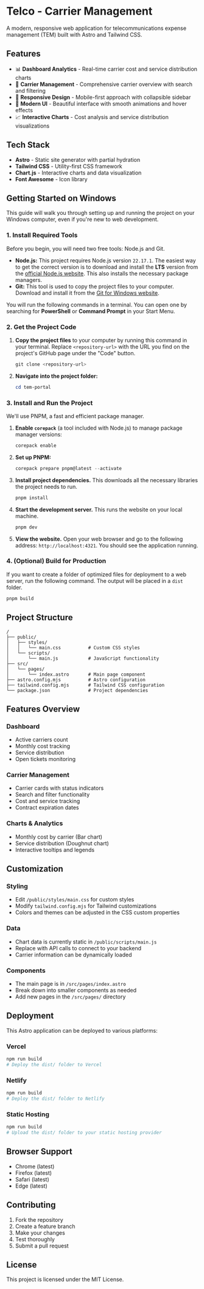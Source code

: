 # Telco - Carrier Management

A modern, responsive web application for telecommunications expense management (TEM) built with Astro and Tailwind CSS.

## Features

- 📊 **Dashboard Analytics** - Real-time carrier cost and service distribution charts
- 🏢 **Carrier Management** - Comprehensive carrier overview with search and filtering
- 📱 **Responsive Design** - Mobile-first approach with collapsible sidebar
- 🎨 **Modern UI** - Beautiful interface with smooth animations and hover effects
- 📈 **Interactive Charts** - Cost analysis and service distribution visualizations

## Tech Stack

- **Astro** - Static site generator with partial hydration
- **Tailwind CSS** - Utility-first CSS framework
- **Chart.js** - Interactive charts and data visualization
- **Font Awesome** - Icon library

## Getting Started on Windows

This guide will walk you through setting up and running the project on your Windows computer, even if you're new to web development.

### 1. Install Required Tools

Before you begin, you will need two free tools: Node.js and Git.

*   **Node.js:** This project requires Node.js version `22.17.1`. The easiest way to get the correct version is to download and install the **LTS** version from the [official Node.js website](https://nodejs.org/en/download). This also installs the necessary package managers.
*   **Git:** This tool is used to copy the project files to your computer. Download and install it from the [Git for Windows website](https://git-scm.com/download/win).

You will run the following commands in a terminal. You can open one by searching for **PowerShell** or **Command Prompt** in your Start Menu.

### 2. Get the Project Code

1.  **Copy the project files** to your computer by running this command in your terminal. Replace `<repository-url>` with the URL you find on the project's GitHub page under the "Code" button.
    ```powershell
    git clone <repository-url>
    ```

2.  **Navigate into the project folder:**
    ```powershell
    cd tem-portal
    ```

### 3. Install and Run the Project

We'll use PNPM, a fast and efficient package manager.

1.  **Enable `corepack`** (a tool included with Node.js) to manage package manager versions:
    ```powershell
    corepack enable
    ```

2.  **Set up PNPM:**
    ```powershell
    corepack prepare pnpm@latest --activate
    ```

3.  **Install project dependencies.** This downloads all the necessary libraries the project needs to run.
    ```powershell
    pnpm install
    ```

4.  **Start the development server.** This runs the website on your local machine.
    ```powershell
    pnpm dev
    ```

5.  **View the website.** Open your web browser and go to the following address: `http://localhost:4321`. You should see the application running.

### 4. (Optional) Build for Production

If you want to create a folder of optimized files for deployment to a web server, run the following command. The output will be placed in a `dist` folder.

```powershell
pnpm build
```

## Project Structure

```
/
├── public/
│   ├── styles/
│   │   └── main.css          # Custom CSS styles
│   └── scripts/
│       └── main.js           # JavaScript functionality
├── src/
│   └── pages/
│       └── index.astro       # Main page component
├── astro.config.mjs          # Astro configuration
├── tailwind.config.mjs       # Tailwind CSS configuration
└── package.json              # Project dependencies
```

## Features Overview

### Dashboard
- Active carriers count
- Monthly cost tracking
- Service distribution
- Open tickets monitoring

### Carrier Management
- Carrier cards with status indicators
- Search and filter functionality
- Cost and service tracking
- Contract expiration dates

### Charts & Analytics
- Monthly cost by carrier (Bar chart)
- Service distribution (Doughnut chart)
- Interactive tooltips and legends

## Customization

### Styling
- Edit `/public/styles/main.css` for custom styles
- Modify `tailwind.config.mjs` for Tailwind customizations
- Colors and themes can be adjusted in the CSS custom properties

### Data
- Chart data is currently static in `/public/scripts/main.js`
- Replace with API calls to connect to your backend
- Carrier information can be dynamically loaded

### Components
- The main page is in `/src/pages/index.astro`
- Break down into smaller components as needed
- Add new pages in the `/src/pages/` directory

## Deployment

This Astro application can be deployed to various platforms:

### Vercel
```bash
npm run build
# Deploy the dist/ folder to Vercel
```

### Netlify
```bash
npm run build
# Deploy the dist/ folder to Netlify
```

### Static Hosting
```bash
npm run build
# Upload the dist/ folder to your static hosting provider
```

## Browser Support

- Chrome (latest)
- Firefox (latest)
- Safari (latest)
- Edge (latest)

## Contributing

1. Fork the repository
2. Create a feature branch
3. Make your changes
4. Test thoroughly
5. Submit a pull request

## License

This project is licensed under the MIT License.
